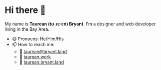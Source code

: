 # Hi there 👋

My name is **Taurean (tʊ·ɹɛ·ɛn) Bryant**. I'm a designer and web developer living in the Bay Area. 

- 😄 Pronouns: He/Him/His
- 📫 How to reach me:
  - 📨 taurean@bryant.land
  - 💼  [taurean.work](https://taurean.work)
  - 👹  [taurean.bryant.land](https://taurean.bryant.land)
